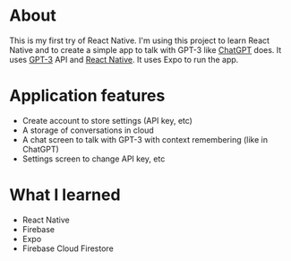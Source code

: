 # About
This is my first try of React Native. I'm using this project to learn React Native and to create a simple app to talk with GPT-3 like [ChatGPT](https://chat.openai.com) does.
It uses [GPT-3](https://openai.com/blog/openai-api/) API and [React Native](https://reactnative.dev/). It uses Expo to run the app.

# Application features
- Create account to store settings (API key, etc)
- A storage of conversations in cloud
- A chat screen to talk with GPT-3 with context remembering (like in ChatGPT)
- Settings screen to change API key, etc

# What I learned
- React Native
- Firebase
- Expo
- Firebase Cloud Firestore